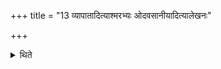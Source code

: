 +++
title = "13 व्यापातादित्याश्मरभ्यः ओदवसानीयादित्यालेखनः"

+++

<details><summary>थिते</summary>

व्यापातादित्याश्मरभ्यः । ओदवसानीयादित्यालेखनः १३
</details>

